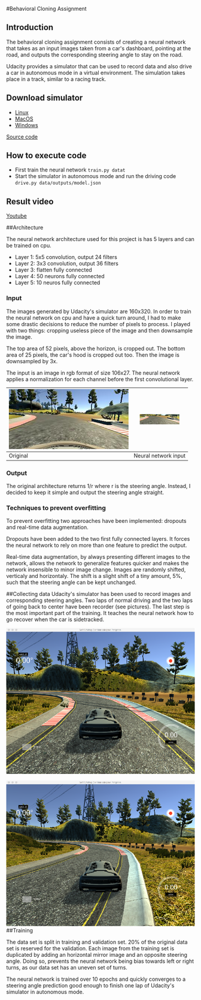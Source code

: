 #Behavioral Cloning Assignment

## Introduction

The behavioral cloning assignment consists of creating a neural network that takes as an input images taken from a car's dashboard, pointing at the road, and outputs the corresponding steering angle to stay on the road.

Udacity provides a simulator that can be used to record data and also drive a car in autonomous mode in a virtual environment. The simulation takes place in a track, similar to a racing track.

## Download simulator

* [Linux](https://d17h27t6h515a5.cloudfront.net/topher/2017/February/58ae46bb_linux-sim/linux-sim.zip)
* [MacOS](https://d17h27t6h515a5.cloudfront.net/topher/2017/February/58ae4594_mac-sim.app/mac-sim.app.zip)
* [Windows](https://d17h27t6h515a5.cloudfront.net/topher/2017/February/58ae4419_windows-sim/windows-sim.zip)

[Source code](https://github.com/udacity/self-driving-car-sim)

## How to execute code

* First train the neural network `train.py datat`
* Start the simulator in autonomous mode and run the driving code `drive.py data/outputs/model.json`

## Result video
[Youtube](https://www.youtube.com/watch?v=So5oz6gRuYQ)

##Architecture

The neural network architecture used for this project is has 5 layers and can be trained on cpu.

* Layer 1: 5x5 convolution, output 24 filters
* Layer 2: 3x3 convolution, output 36 filters
* Layer 3: flatten fully connected
* Layer 4: 50 neurons fully connected
* Layer 5: 10 neuros fully connected

### Input
The images generated by Udacity's simulator are 160x320. In order to train the neural network on cpu and have a quick turn around, I had to make some drastic decisions to reduce the number of pixels to process. I played with two things: cropping useless piece of the image and then downsample the image.

The top area of 52 pixels, above the horizon, is cropped out. The bottom area of 25 pixels, the car's hood is cropped out too. Then the image is downsampled by 3x.

The input is an image in rgb format of size 106x27. The neural network applies a normalization for each channel before the first convolutional layer.


|![Dashboard image](images/dashboard.jpg)|![Dashboard image](images/dashboard-input.jpg)|
|----------|--------|
|Original|Neural network input|

### Output
The original architecture returns 1/r where r is the steering angle. Instead, I decided to keep it simple and output the steering angle straight.


### Techniques to prevent overfitting
To prevent overfitting two approaches have been implemented: dropouts and real-time data augmentation. 

Dropouts have been added to the two first fully connected layers. It forces the neural network to rely on more than one feature to predict the output.

Real-time data augmentation, by always presenting different images to the network, allows the network to generalize features quicker and makes the network insensible to minor image change. Images are randomly shifted, verticaly and horizontaly. The shift is a slight shift of a tiny amount, 5%, such that the steering angle can be kept unchanged.

##Collecting data
Udacity's simulator has been used to record images and corresponding steering angles. Two laps of normal driving and the two laps of going back to center have been recorder (see pictures). The last step is the most important part of the training. It teaches the neural network how to go recover when the car is sidetracked.

![Dashboard image](images/training.png)

![Dashboard image](images/training-recover.png)
##Training

The data set is split in training and validation set. 20% of the original data set is reserved for the validation. Each image from the training set is duplicated by adding an horizontal mirror image and an opposite steering angle. Doing so, prevents the neural network being bias towards left or right turns, as our data set has an uneven set of turns.

The neural network is trained over 10 epochs and quickly converges to a steering angle prediction good enough to finish one lap of Udacity's simulator in autonomous mode.
